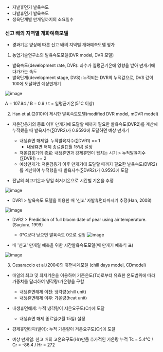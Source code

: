 * 자발휴면기 발육속도
* 타발휴면기 발육속도
* 생육단계별 만개일까지의 소요일수


### 신고 배의 지역별 개화예측모델
* 경과기온 양상에 따른 신고 배의 지역별 개화예측모델 평가

1. 농업기술연구소의 발육속도모델(DVR model, DVR 모델)

- 발육속도(development rate, DVR): 과수가 일평균기온에 영향을 받아 만개기에 다가가는 속도
- 발육단계(development stage, DVS): 누적되는 DVR의 누적값으로, DVS 값이 100에 도달하면 예상만개기

![image](https://github.com/jungjae0/LEC-AgProgramming/assets/93760723/89aecd4c-583e-469c-988d-db4423b1e920)

A = 107.94 / B = 0.9 / t = 일평균기온(5°C 이상)

2. Han et al.(2010)이 제시한 발육속도모델(modified DVR model, mDVR model)

- 저온감응기의 종료 이후 만개기에 도달할 때까지 필요한 발육속도(DVR2)를 계산해 누적했을 때 발육지수(∑DVR2)가 0.9593에 도달하면 예상 만개기
    * 내생휴면 해제일: 누적발육지수(∑DVR1) == 1
      * 내생휴면 해제 종료일(2월 15일) 설정
    * 저온감응기의 종료: 내생휴면과 강제휴면이 겹치는 시기 > 누적발육지수(∑DVR1) == 2
    * 예상만개기: 저온감응기 이후 만개기에 도달할 때까지 필요한 발육속도(DVR2)를 계산하여 누적했을 때 발육지수(∑DVR2)가 0.9593에 도달

- 전날의 최고기온과 당일 최저기온으로 시간별 기온을 추정

![image](https://github.com/jungjae0/LEC-AgProgramming/assets/93760723/670f5fd5-a2f0-4867-95b8-c0d764db33e7)

- DVR1 > 발육속도 모델을 이용한 배 ‘신고’ 자발휴면타파시기 추정(Han, 2008)

![image](https://github.com/jungjae0/LEC-AgProgramming/assets/93760723/41ae768d-57a6-49b2-981d-616757a3bd35)

- DVR2 > Prediction of full bloom date of pear using air temperature.(Sugiura, 1999)
    * 0°C보다 낮으면 발육속도 0으로 설정
![image](https://github.com/jungjae0/LEC-AgProgramming/assets/93760723/154b6372-54ab-4fbb-9741-bd526f2657f6)


- 배 '신고' 만개일 예측을 위한 시간발육속도모델(배 만개기 예측식 표)

![image](https://github.com/jungjae0/LEC-AgProgramming/assets/93760723/74fba1d4-03c3-4546-86aa-93b8ff1a1454)

3. Cesaraccio et al.(2004)의 휴면시계모델 (chill days model, CDmodel)

- 매일의 최고 및 최저기온을 이용하여 기준온도(Tc)로부터 유효한 온도범위에 따라 가중치를 달리하여 냉각량/가온량을 구함
    * 내생휴면해제 이전: 냉각량(chill unit)
    * 내생휴면해제 이후: 가온량(heat unit)

- 내생휴면해제: 누적 냉각량이 저온요구도(Cr)에 도달
    * 내생휴면 해제 종료일(2월 15일) 설정
- 강제휴면타파(발아): 누적 가온량이 저온요구도(Cr)에 도달
- 예상 만개일: 신고 배의 고온요구도(Hr)만큼 추가적인 가온량 누적
Tc = 5.4℃ / Cr = -86.4 / Hr = 272